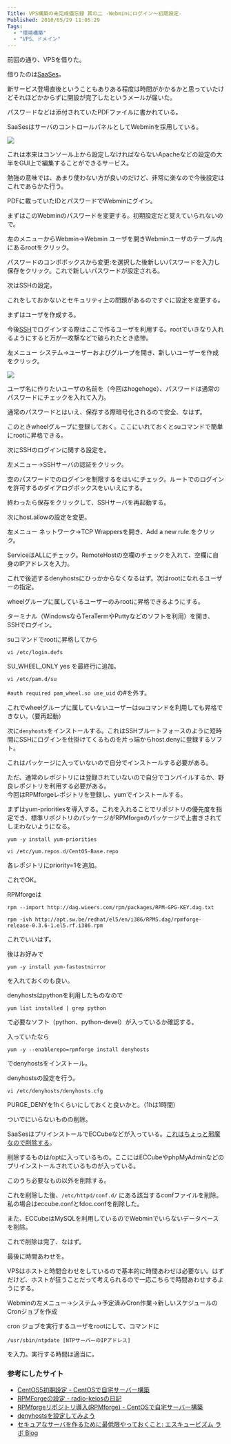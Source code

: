 ```yaml
---
Title: VPS構築の未完成備忘録 其の二 -Webminにログイン～初期設定-
Published: 2010/05/29 11:05:29
Tags:
  - "環境構築"
  - "VPS、ドメイン"
---
```


前回の通り、VPSを借りた。

借りたのは[SaaSes](http://www.saases.jp/)。

新サービス登場直後ということもありある程度は時間がかかるかと思っていたけどそれほどかからずに開設が完了したというメールが届いた。

パスワードなどは添付されていたPDFファイルに書かれている。


SaaSesはサーバのコントロールパネルとしてWebminを採用している。

![](20140120003352.gif) 

これは本来はコンソール上から設定しなければならないApacheなどの設定の大半をGUI上で編集することができるサービス。

勉強の意味では、あまり使わない方が良いのだけど、非常に楽なので今後設定はこれであらかた行う。

PDFに載っていたIDとパスワードでWebminにグイン。

まずはこのWebminのパスワードを変更する。初期設定だと覚えていられないので。

左のメニューからWebmin→Webmin ユーザを開きWebminユーザのテーブル内にあるrootをクリック。

パスワードのコンボボックスから変更:を選択した後新しいパスワードを入力し保存をクリック。これで新しいパスワードが設定される。

次はSSHの設定。

これをしておかないとセキュリティ上の問題があるのですぐに設定を変更する。

まずはユーザを作成する。

今後[SSH](http://d.hatena.ne.jp/keyword/SSH)でログインする際はここで作るユーザを利用する。rootでいきなり入れるようにすると万が一攻撃などで破られたとき悲惨。

左メニュー システム→ユーザーおよびグループを開き、新しいユーザーを作成をクリック。

![](20140120003424.png) 

ユーザ名に作りたいユーザの名前を（今回はhogehoge）、パスワードは通常のパスワードにチェックを入れて入力。

通常のパスワードとはいえ、保存する際暗号化されるので安全、なはず。

このときwheelグループに登録しておく。ここにいれておくとsuコマンドで簡単にrootに昇格できる。

次にSSHのログインに関する設定を。

左メニュー→SSHサーバの認証をクリック。

空のパスワードでのログインを制限するをはいにチェック。ルートでのログインを許可するのダイアログボックスをいいえにする。

終わったら保存をクリックして、SSHサーバを再起動する。

次にhost.allowの設定を変更。

左メニュー ネットワーク→TCP Wrappersを開き、Add a new rule.をクリック。

ServiceはALLにチェック。RemoteHostの空欄のチェックを入れて、空欄に自身のIPアドレスを入力。

これで後述するdenyhostsにひっかからなくなるはず。次はrootになれるユーザーの指定。

wheelグループに属しているユーザーのみrootに昇格できるようにする。

ターミナル（WindowsならTeraTermやPuttyなどのソフトを利用）を開き、SSHでログイン。

suコマンドでrootに昇格してから

`vi /etc/login.defs`

SU_WHEEL_ONLY yes を最終行に追加。

`vi /etc/pam.d/su`

`#auth required pam_wheel.so use_uid` の#を外す。

これでwheelグループに属していないユーザーはsuコマンドを利用しても昇格できない。（要再起動）

次に`denyhosts`をインストールする。これはSSHブルートフォースのように短時間にSSHにログインを仕掛けてくるものを片っ端からhost.denyに登録するソフト。

これはパッケージに入っていないので自分でインストールする必要がある。

ただ、通常のレポジトリには登録されていないので自分でコンパイルするか、野良レポジトリを利用する必要がある。  
今回はRPMforgeレポジトリを登録し、yumでインストールする。

まずはyum-prioritiesを導入する。これを入れることでリポジトリの優先度を指定でき、標準リポジトリのパッケージがRPMforgeのパッケージで上書きされてしまわないようになる。

```
yum -y install yum-priorities

vi /etc/yum.repos.d/CentOS-Base.repo
```

各レポジトリにpriority=1を追加。

これでOK。

RPMforgeは
```
rpm --import http://dag.wieers.com/rpm/packages/RPM-GPG-KEY.dag.txt

rpm -ivh http://apt.sw.be/redhat/el5/en/i386/RPMS.dag/rpmforge-release-0.3.6-1.el5.rf.i386.rpm
```

これでいいはず。

後はお好みで

```
yum -y install yum-fastestmirror
```

を入れておくのも良い。

denyhostsはpythonを利用したものなので

```
yum list installed | grep python
```

で必要なソフト（python、python-devel）が入っているか確認する。

入っていたなら

```
yum -y --enablerepo=rpmforge install denyhosts
```

でdenyhostsをインストール。

denyhostsの設定を行う。

```
vi /etc/denyhosts/denyhosts.cfg
```

PURGE_DENYを1hくらいにしておくと良いかと。（1hは1時間）

ついでにいらないものの削除。

SaaSesはプリインストールでECCubeなどが入っている。[これはちょっと邪魔なので削除する](http://www.saases.jp/suport/suport005.html#q05_11)。 

削除するものは/optに入っているもの。ここにはECCubeやphpMyAdminなどのプリインストールされているものが入っている。 

このうち必要なもの以外を削除する。 

これを削除した後、`/etc/httpd/conf.d/` にある該当するconfファイルを削除。私の場合はeccube.confとfdoc.confを削除した。 

また、ECCubeはMySQLを利用しているのでWebminでいらないデータベースを削除。

これで削除は完了、なはず。

最後に時間あわせを。

VPSはホストと時間合わせをしているので基本的に時間あわせは必要ない。はずだけど、ホストが狂うことだって考えられるので一応こちらで時間あわせするようにする。

Webminの左メニュー→システム→予定済みCron作業→新しいスケジュールのCronジョブを作成

cron ジョブを実行するユーザをrootにして、コマンドに

```
/usr/sbin/ntpdate [NTPサーバーのIPアドレス]
```

を入力。実行する時間は適当に。

### 参考にしたサイト

- [CentOS5初期設定 - CentOSで自宅サーバー構築](http://centossrv.com/centos5-init.shtml)
- [RPMForgeの設定 - radio-keiosの日記](http://d.hatena.ne.jp/radio-keios/20080521/1211389508)
- [RPMforgeリポジトリ導入(RPMforge) - CentOSで自宅サーバー構築](http://centossrv.com/rpmforge.shtml)
- [denyhostsを設定してみよう](http://domomo.dip.jp/makeserver/denyhosts.html)
- [セキュアなサーバを作るために最低限やっておくこと: エスキュービズム ラボ Blog](http://labs.s-cubism.com/blog/2009/06/19/120/)